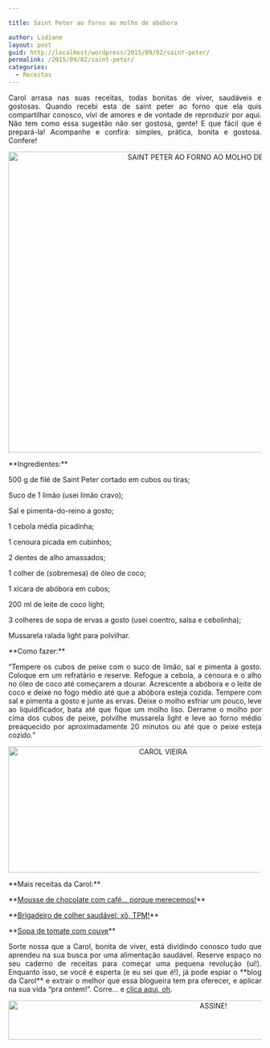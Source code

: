 ```yaml
---

title: Saint Peter ao forno ao molho de abóbora

author: Lidiane
layout: post
guid: http://localhost/wordpress/2015/09/02/saint-peter/
permalink: /2015/09/02/saint-peter/
categories:
  - Receitas
---
```

<p align="justify">
  Carol arrasa nas suas receitas, todas bonitas de viver, saudáveis e gostosas. Quando recebi esta de saint peter ao forno que ela quis compartilhar conosco, vivi de amores e de vontade de reproduzir por aqui. Não tem como essa sugestão não ser gostosa, gente! E que fácil que é prepará-la! Acompanhe e confira: simples, prática, bonita e gostosa. Confere!
</p>

<p align="center">
  <a href="http://www.trololodemulher.com.br/blog/wp-content/uploads/2015/08/SAINT-PETER-AO-FORNO-AO-MOLHO-DE-ABÓBORA.jpg"><img class="alignnone size-full wp-image-11401" src="http://www.trololodemulher.com.br/blog/wp-content/uploads/2015/08/SAINT-PETER-AO-FORNO-AO-MOLHO-DE-ABÓBORA.jpg" alt="SAINT PETER AO FORNO AO MOLHO DE ABÓBORA" width="800" height="598" /></a>
</p>

<p align="justify">
  **Ingredientes:**
</p>

<p align="justify">
  500 g de filé de Saint Peter cortado em cubos ou tiras;
</p>

<p align="justify">
  Suco de 1 limão (usei limão cravo);
</p>

<p align="justify">
  Sal e pimenta-do-reino a gosto;
</p>

<p align="justify">
  1 cebola média picadinha;
</p>

<p align="justify">
  1 cenoura picada em cubinhos;
</p>

<p align="justify">
  2 dentes de alho amassados;
</p>

<p align="justify">
  1 colher de (sobremesa) de óleo de coco;
</p>

<p align="justify">
  1 xícara de abóbora em cubos;
</p>

<p align="justify">
  200 ml de leite de coco light;
</p>

<p align="justify">
  3 colheres de sopa de ervas a gosto (usei coentro, salsa e cebolinha);
</p>

<p align="justify">
  Mussarela ralada light para polvilhar.
</p>

<p align="justify">
  **Como fazer:**
</p>

<p align="justify">
  “Tempere os cubos de peixe com o suco de limão, sal e pimenta à gosto. Coloque em um refratário e reserve. Refogue a cebola, a cenoura e o alho no óleo de coco até começarem a dourar. Acrescente a abóbora e o leite de coco e deixe no fogo médio até que a abóbora esteja cozida. Tempere com sal e pimenta a gosto e junte as ervas. Deixe o molho esfriar um pouco, leve ao liquidificador, bata até que fique um molho liso. Derrame o molho por cima dos cubos de peixe, polvilhe mussarela light e leve ao forno médio preaquecido por aproximadamente 20 minutos ou até que o peixe esteja cozido.”
</p>

<p align="center">
  <a href="http://www.trololodemulher.com.br/blog/wp-content/uploads/2014/07/CAROL-VIEIRA.png"><img class="alignnone size-full wp-image-10204" src="http://www.trololodemulher.com.br/blog/wp-content/uploads/2014/07/CAROL-VIEIRA.png" alt="CAROL VIEIRA" width="600" height="251" /></a>
</p>

<p align="justify">
  **Mais receitas da Carol:**
</p>

<p align="justify">
  **<a href="http://www.trololodemulher.com.br/2015/08/19/mousse-de-chocolate/" target="_blank">Mousse de chocolate com café… porque merecemos!</a>**
</p>

<p align="justify">
  **<a href="http://www.trololodemulher.com.br/2015/08/05/brigadeiro-de-colher-saudavel/" target="_blank">Brigadeiro de colher saudável: xô, TPM!</a>**
</p>

<p align="justify">
  **<a href="http://www.trololodemulher.com.br/2015/07/22/sopa-de-tomate/" target="_blank">Sopa de tomate com couve</a>**
</p>

<p align="justify">
  Sorte nossa que a Carol, bonita de viver, está dividindo conosco tudo que aprendeu na sua busca por uma alimentação saudável. Reserve espaço no seu caderno de receitas para começar uma pequena revolução (ui!). Enquanto isso, se você é esperta (e eu sei que é!), já pode espiar o **blog da Carol** e extrair o melhor que essa blogueira tem pra oferecer, e aplicar na sua vida “pra ontem!”. Corre… e <a href="http://mundocarolvieira.blogspot.com.br/" target="_blank">clica aqui, oh</a>.
</p>

<p align="center">
  <a href="http://feedburner.google.com/fb/a/mailverify?uri=blogBichaFemea&loc=en_US" target="_blank"><img class="alignnone size-full wp-image-10439" src="http://www.trololodemulher.com.br/blog/wp-content/uploads/2014/09/ASSINE.png" alt="ASSINE!" width="800" height="78" /></a>
</p>

<p align="justify">